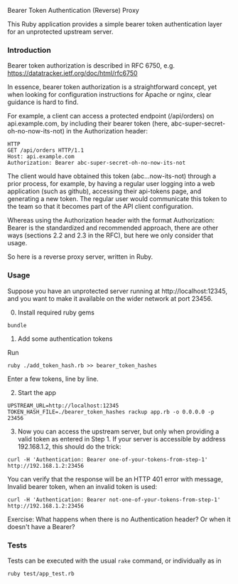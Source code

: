 Bearer Token Authentication (Reverse) Proxy

This Ruby application provides a simple bearer token authentication
layer for an unprotected upstream server.

### Introduction

Bearer token authorization is described in RFC 6750, e.g. https://datatracker.ietf.org/doc/html/rfc6750

In essence, bearer token authorization is a straightforward concept,
yet when looking for configuration instructions for Apache or nginx,
clear guidance is hard to find.

For example, a client can access a protected endpoint (/api/orders)
on api.example.com, by including their bearer token (here,
abc-super-secret-oh-no-now-its-not) in the Authorization header:


```
HTTP
GET /api/orders HTTP/1.1
Host: api.example.com
Authorization: Bearer abc-super-secret-oh-no-now-its-not
```

The client would have obtained this token (abc...now-its-not) through
a prior process, for example, by having a regular user logging into
a web application (such as github), accessing their api-tokens page,
and generating a new token. The regular user would communicate this token
to the team so that it becomes part of the API client configuration.

Whereas using the Authorization header with the format Authorization:
Bearer <token> is the standardized and recommended approach, there are
other ways (sections 2.2 and 2.3 in the RFC), but here we only consider that usage.

So here is a reverse proxy server, written in Ruby.

### Usage

Suppose you have an unprotected server running at http://localhost:12345,
and you want to make it available on the wider network at port 23456.

0. Install required ruby gems

```
bundle
```

1. Add some authentication tokens

Run 

```
ruby ./add_token_hash.rb >> bearer_token_hashes
```

Enter a few tokens, line by line.

2. Start the app

```
UPSTREAM_URL=http://localhost:12345 TOKEN_HASH_FILE=./bearer_token_hashes rackup app.rb -o 0.0.0.0 -p 23456
```

3. Now you can access the upstream server, but only when providing a valid token as entered in Step 1.
If your server is accessible by address 192.168.1.2, this should do the trick:

```
curl -H 'Authentication: Bearer one-of-your-tokens-from-step-1' http://192.168.1.2:23456
```

You can verify that the response will be an HTTP 401 error with message,
Invalid bearer token, when an invalid token is used:


```
curl -H 'Authentication: Bearer not-one-of-your-tokens-from-step-1' http://192.168.1.2:23456
```

Exercise: What happens when there is no Authentication header? Or when it doesn't have a Bearer?


### Tests
Tests can be executed with the usual ```rake``` command, or individually as in 
```
ruby test/app_test.rb
```
